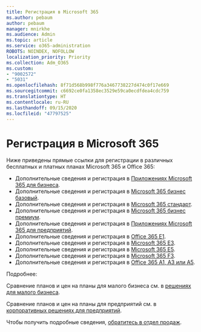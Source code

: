 ```yaml
---
title: Регистрация в Microsoft 365
ms.author: pebaum
author: pebaum
manager: mnirkhe
ms.audience: Admin
ms.topic: article
ms.service: o365-administration
ROBOTS: NOINDEX, NOFOLLOW
localization_priority: Priority
ms.collection: Adm_O365
ms.custom:
- "9002572"
- "5031"
ms.openlocfilehash: 8f71d568b998f776a3467738227d474c0f17e669
ms.sourcegitcommit: c6692ce0fa1358ec3529e59ca0ecdfdea4cdc759
ms.translationtype: HT
ms.contentlocale: ru-RU
ms.lasthandoff: 09/15/2020
ms.locfileid: "47797525"
---
```

# <a name="sign-up-for-microsoft-365"></a>Регистрация в Microsoft 365

Ниже приведены прямые ссылки для регистрации в различных бесплатных и платных планах Microsoft 365 и Office 365:

- Дополнительные сведения и регистрация в [Приложениях Microsoft 365 для бизнеса](https://products.office.com/business/office-365-business?activetab=pivot%3aoverviewtab).
- Дополнительные сведения и регистрация в [Microsoft 365 бизнес базовый](https://products.office.com/business/office-365-business-essentials?activetab=pivot%3aoverviewtab).
- Дополнительные сведения и регистрация в [Microsoft 365 стандарт](https://products.office.com/business/office-365-business-premium?activetab=pivot%3aoverviewtab).
- Дополнительные сведения и регистрация в [Microsoft 365 бизнес премиум](https://www.microsoft.com/microsoft-365/business/microsoft-365-business?activetab=pivot%3aoverviewtab).
- Дополнительные сведения и регистрация в [Приложениях Microsoft 365 для предприятий](https://products.office.com/business/office-365-proplus-product?activetab=pivot%3aoverviewtab).
- Дополнительные сведения и регистрация в [Office 365 E1](https://www.microsoft.com/microsoft-365/business/office-365-enterprise-e1-business-software?activetab=pivot:overviewtab).
- Дополнительные сведения и регистрация в [Microsoft 365 E3](https://www.microsoft.com/microsoft-365/enterprise-e3-business-software).
- Дополнительные сведения и регистрация в [Microsoft 365 E5](https://www.microsoft.com/microsoft-365/enterprise-e5-business-software?activetab=pivot%3aoverviewtab).
- Дополнительные сведения и регистрация в [Microsoft 365 F3](https://www.microsoft.com/microsoft-365/microsoft-365-enterprise-f3?activetab=pivot%3aoverviewtab).
- Дополнительные сведения и регистрация в [Office 365 A1, A3 или A5](https://www.microsoft.com/microsoft-365/academic/compare-office-365-education-plans?activetab=tab:primaryr1).

Подробнее:

Сравнение планов и цен на планы для малого бизнеса см. в [решениях для малого бизнеса](https://products.office.com/business/small-business-solutions#office-ContentAreaHeadingTemplate-1cuvapm).

Сравнение планов и цен на планы для предприятий см. в [корпоративных решениях для предприятий](https://www.microsoft.com/microsoft-365/business/compare-more-office-365-for-business-plans).

Чтобы получить подробные сведения, [обратитесь в отдел продаж](https://go.microsoft.com/fwlink/?linkid=2127718).
